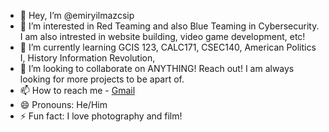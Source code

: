 - 👋 Hey, I’m @emiryilmazcsip
- 👀 I’m interested in Red Teaming and also Blue Teaming in Cybersecurity. I am also intrested in website building, video game development, etc!
- 🌱 I’m currently learning GCIS 123, CALC171, CSEC140, American Politics I, History Information Revolution, 
- 💞️ I’m looking to collaborate on ANYTHING! Reach out! I am always looking for more projects to be apart of. 
- 📫 How to reach me - [Gmail](emir.yilmaz.csip@gmail.com)
- 😄 Pronouns: He/Him
- ⚡ Fun fact: I love photography and film!

<!---
emiryilmazcsip/emiryilmazcsip is a ✨ special ✨ repository because its `README.md` (this file) appears on your GitHub profile.
You can click the Preview link to take a look at your changes.
--->
